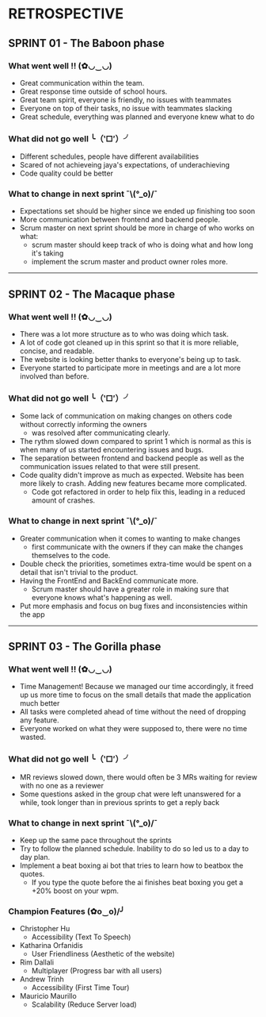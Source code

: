 # RETROSPECTIVE

## SPRINT 01 - The Baboon phase

### What went well !! (✿◡‿◡)

+ Great communication within the team.
+ Great response time outside of school hours.
+ Great team spirit, everyone is friendly, no issues with teammates
+ Everyone on top of their tasks, no issue with teammates slacking
+ Great schedule, everything was planned and everyone knew what to do

### What did not go well ╰（‵□′）╯

+ Different schedules, people have different availabilities
+ Scared of not achieveing jaya's expectations, of underachieving
+ Code quality could be better

### What to change in next sprint ¯\\(°_o)/¯

+ Expectations set should be higher since we ended up finishing too soon
+ More communication between frontend and backend people.
+ Scrum master on next sprint should be more in charge of who works on what:
  + scrum master should keep track of who is doing what and how long it's taking
  + implement the scrum master and product owner roles more.

---

## SPRINT 02 - The Macaque phase

### What went well !! (✿◡‿◡)

+ There was a lot more structure as to who was doing which task.
+ A lot of code got cleaned up in this sprint so that it is more reliable, concise, and readable.
+ The website is looking better thanks to everyone's being up to task.
+ Everyone started to participate more in meetings and are a lot more involved than before.

### What did not go well ╰（‵□′）╯

+ Some lack of communication on making changes on others code without correctly informing the owners
  + was resolved after communicating clearly.
+ The rythm slowed down compared to sprint 1 which is normal as this is when many of us started encountering issues and bugs.
+ The separation between frontend and backend people as well as the communication issues related to that were still present.
+ Code quality didn't improve as much as expected. Website has been more likely to crash. Adding new features became more complicated.
  + Code got refactored in order to help fiix this, leading in a reduced amount of crashes.

### What to change in next sprint ¯\\(°_o)/¯

+ Greater communication when it comes to wanting to make changes
  + first communicate with the owners if they can make the changes themselves to the code.
+ Double check the priorities, sometimes extra-time would be spent on a detail that isn't trivial to the product.
+ Having the FrontEnd and BackEnd communicate more.
  + Scrum master should have a greater role in making sure that everyone knows what's happening as well.
+ Put more emphasis and focus on bug fixes and inconsistencies within the app

---

## SPRINT 03 - The Gorilla phase

### What went well !! (✿◡‿◡)

+ Time Management! Because we managed our time accordingly, it freed up us more time to focus on the small details that made the application much better
+ All tasks were completed ahead of time without the need of dropping any feature.
+ Everyone worked on what they were supposed to, there were no time wasted.

### What did not go well ╰（‵□′）╯

+ MR reviews slowed down, there would often be 3 MRs waiting for review with no one as a reviewer
+ Some questions asked in the group chat were left unanswered for a while, took longer than in previous sprints to get a reply back

### What to change in next sprint ¯\\(°_o)/¯

+ Keep up the same pace throughout the sprints
+ Try to follow the planned schedule. Inability to do so led us to a day to day plan.
+ Implement a beat boxing ai bot that tries to learn how to beatbox the quotes.
  + If you type the quote before the ai finishes beat boxing you get a +20% boost on your wpm.

### Champion Features (✿o‿o)/╯

+ Christopher Hu
  - Accessibility (Text To Speech)
+ Katharina Orfanidis
  - User Friendliness (Aesthetic of the website)
+ Rim Dallali
  - Multiplayer (Progress bar with all users)
+ Andrew Trinh
  - Accessibility (First Time Tour)
+ Mauricio Maurillo
  - Scalability (Reduce Server load)
